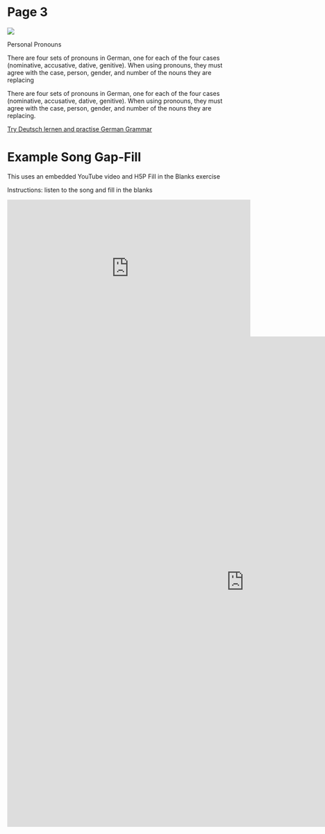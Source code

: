 <h1>Page 3</h1>
<div class="row">
<div class="col-sm-6">
<p><img src="http://i.ytimg.com/vi/zApm7GfRtNw/hqdefault.jpg"width:100%"></p>
<p>Personal Pronouns</p>
</div>
<div class="col-sm-6">
<p>There are four sets of pronouns in German, one for each of the four cases (nominative, accusative, dative, genitive). When using pronouns, they must agree with the case, person, gender, and number of the nouns they are replacing</p>
</div>
</div>

<p>There are four sets of pronouns in German, one for each of the four cases (nominative, accusative, dative, genitive). When using pronouns, they must agree with the case, person, gender, and number of the nouns they are replacing.</p>
<p><a href="https://www.deutsch-lernen.com/learn-german-online/beginners/summary.php">Try Deutsch lernen and practise German Grammar</a></p>

<h1>Example Song Gap-Fill</h1>
<p>This uses an embedded YouTube video and H5P Fill in the Blanks exercise</p>
<p>Instructions: listen to the song and fill in the blanks</p>
<iframe width="560" height="315" src="https://www.youtube.com/embed/3ryohiCVq3M" title="YouTube video player" frameborder="0" allow="accelerometer; autoplay; clipboard-write; encrypted-media; gyroscope; picture-in-picture" allowfullscreen></iframe>

<iframe src="https://h5p.org/h5p/embed/1241134" width="1090" height="1129" frameborder="0" allowfullscreen="allowfullscreen" allow="geolocation *; microphone *; camera *; midi *; encrypted-media *" title="Fill in the Blanks"></iframe><script src="https://h5p.org/sites/all/modules/h5p/library/js/h5p-resizer.js" charset="UTF-8"></script>
